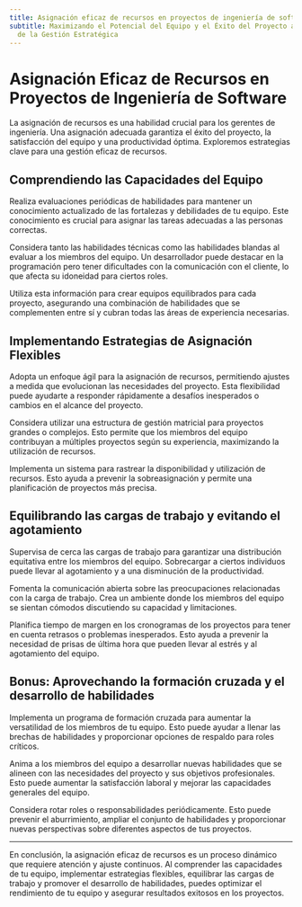 ```yaml
---
title: Asignación eficaz de recursos en proyectos de ingeniería de software
subtitle: Maximizando el Potencial del Equipo y el Éxito del Proyecto a través
  de la Gestión Estratégica
---
```


# Asignación Eficaz de Recursos en Proyectos de Ingeniería de Software

La asignación de recursos es una habilidad crucial para los gerentes de ingeniería. Una asignación adecuada garantiza el éxito del proyecto, la satisfacción del equipo y una productividad óptima. Exploremos estrategias clave para una gestión eficaz de recursos.

## Comprendiendo las Capacidades del Equipo

Realiza evaluaciones periódicas de habilidades para mantener un conocimiento actualizado de las fortalezas y debilidades de tu equipo. Este conocimiento es crucial para asignar las tareas adecuadas a las personas correctas.

Considera tanto las habilidades técnicas como las habilidades blandas al evaluar a los miembros del equipo. Un desarrollador puede destacar en la programación pero tener dificultades con la comunicación con el cliente, lo que afecta su idoneidad para ciertos roles.

Utiliza esta información para crear equipos equilibrados para cada proyecto, asegurando una combinación de habilidades que se complementen entre sí y cubran todas las áreas de experiencia necesarias.

## Implementando Estrategias de Asignación Flexibles

Adopta un enfoque ágil para la asignación de recursos, permitiendo ajustes a medida que evolucionan las necesidades del proyecto. Esta flexibilidad puede ayudarte a responder rápidamente a desafíos inesperados o cambios en el alcance del proyecto.

Considera utilizar una estructura de gestión matricial para proyectos grandes o complejos. Esto permite que los miembros del equipo contribuyan a múltiples proyectos según su experiencia, maximizando la utilización de recursos.

Implementa un sistema para rastrear la disponibilidad y utilización de recursos. Esto ayuda a prevenir la sobreasignación y permite una planificación de proyectos más precisa.

## Equilibrando las cargas de trabajo y evitando el agotamiento

Supervisa de cerca las cargas de trabajo para garantizar una distribución equitativa entre los miembros del equipo. Sobrecargar a ciertos individuos puede llevar al agotamiento y a una disminución de la productividad.

Fomenta la comunicación abierta sobre las preocupaciones relacionadas con la carga de trabajo. Crea un ambiente donde los miembros del equipo se sientan cómodos discutiendo su capacidad y limitaciones.

Planifica tiempo de margen en los cronogramas de los proyectos para tener en cuenta retrasos o problemas inesperados. Esto ayuda a prevenir la necesidad de prisas de última hora que pueden llevar al estrés y al agotamiento del equipo.

## Bonus: Aprovechando la formación cruzada y el desarrollo de habilidades

Implementa un programa de formación cruzada para aumentar la versatilidad de los miembros de tu equipo. Esto puede ayudar a llenar las brechas de habilidades y proporcionar opciones de respaldo para roles críticos.

Anima a los miembros del equipo a desarrollar nuevas habilidades que se alineen con las necesidades del proyecto y sus objetivos profesionales. Esto puede aumentar la satisfacción laboral y mejorar las capacidades generales del equipo.

Considera rotar roles o responsabilidades periódicamente. Esto puede prevenir el aburrimiento, ampliar el conjunto de habilidades y proporcionar nuevas perspectivas sobre diferentes aspectos de tus proyectos.

---

En conclusión, la asignación eficaz de recursos es un proceso dinámico que requiere atención y ajuste continuos. Al comprender las capacidades de tu equipo, implementar estrategias flexibles, equilibrar las cargas de trabajo y promover el desarrollo de habilidades, puedes optimizar el rendimiento de tu equipo y asegurar resultados exitosos en los proyectos.
